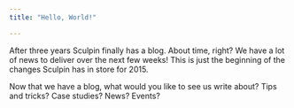 ```yaml
---
title: "Hello, World!"

---
```


After three years Sculpin finally has a blog. About time, right? We have a lot of news to deliver over the next few weeks! This is just the beginning of the changes Sculpin has in store for 2015.

Now that we have a blog, what would you like to see us write about? Tips and tricks? Case studies? News? Events?
